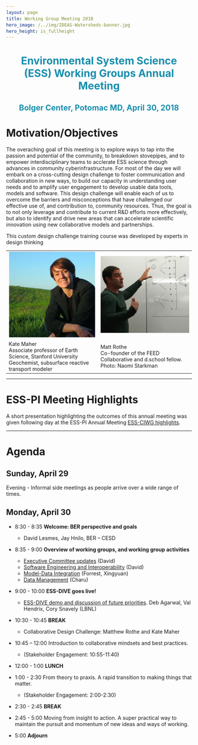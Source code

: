 ```yaml
---
layout: page
title: Working Group Meeting 2018
hero_image: /../img/IDEAS-Watersheds-banner.jpg
hero_height: is_fullheight
---
```


<h1 style="text-align:center;color:rgb(24,142,172)">
  Environmental System Science (ESS) Working Groups Annual Meeting
</h1>
<h2 style="text-align:center;color:rgb(24,142,172)">
  Bolger Center, Potomac MD, April 30, 2018
</h2>

# Motivation/Objectives

The overaching goal of this meeting is to explore ways to tap into the passion and potential of the community, to breakdown stovepipes, and to empower interdisciplinary teams to acclerate ESS science through advances in community cyberinfrastructure.  For most of the day we will embark on a cross-cutting design challenge to foster communication and collaboration in new ways, to build our capacity in understanding user needs and to amplify user engagement to develop usable data tools, models and software. This design challenge will enable each of us to overcome the barriers and misconceptions that have challenged our effective use of, and contribution to, community resources. Thus, the goal is to not only leverage and contribute to current R&D efforts more effectively, but also to identify and drive new areas that can accelerate scientific innovation using new collaborative models and partnerships.

This custom design challenge training course was developed by experts in design thinking

<table>
<tbody>

<tr>
<td align=center valign=middle><img src="/events/working_group_meeting_2018/images/design-thinking-kate-maher.png" alt="Kate Maher" width="300px" height="100%"></td>
<td align=center valign=middle><img src="/events/working_group_meeting_2018/images/design-thinking-matt-rothe.png" alt="Matt Rothe" width="350px" height="100%" ></td>
</tr>

<tr>
<td align=left>Kate Maher <br>
Associate professor of Earth Science, Stanford University <br>
Geochemist, subsurface reactive transport modeler</td>
<td align=left>Matt Rothe <br>
Co-founder of the FEED Collaborative and d.school fellow. <br> Photo: Naomi Starkman </td>
</tr>

</tbody>
</table>


***

# ESS-PI Meeting Highlights

A short presentation highlighting the outcomes of this annual meeting was given following day at the ESS-PI Annual Meeting [ESS-CIWG highlights](/events/working_group_meeting_2018/CESD-CIWG_AnnualMeeting-recap_2018.pdf).

***

# Agenda

## Sunday, April 29

Evening - Informal side meetings as people arrive over a wide range of times.

## Monday, April 30

- 8:30 - 8:35 **Welcome: BER perspective and goals**
  - David Lesmes, Jay Hnilo, BER – CESD

- 8:35 - 9:00 **Overview of working groups, and working group activities**
  - [Executive Committee updates](/events/working_group_meeting_2018/CESD-CIWG_Overview_2018.pdf) (David)
  - [Software Engineering and Interoperability](/events/working_group_meeting_2018/CESD-CIWG_SE-Interoperability_2018.pdf) (David)
  - [Model-Data Integration](/events/working_group_meeting_2018/CESD-CIWG_Model-Data-Integration_2018.pdf) (Forrest, Xingyuan)
  - [Data Management](/events/working_group_meeting_2018/CESD-CIWG_Data-Management_2018.pdf) (Charu)

- 9:00 - 10:00 **ESS-DIVE goes live!**
  - [ESS-DIVE demo and discussion of future priorities](/events/working_group_meeting_2018/2018-05_ESS-DIVE_Cyberinfrastructure_Working_Group_Meeting.pdf). Deb Agarwal, Val Hendrix, Cory Snavely (LBNL)

- 10:30 - 10:45 **BREAK**
  - Collaborative Design Challenge: Matthew Rothe and Kate Maher

- 10:45 – 12:00 Introduction to collaborative mindsets and best practices.
  - (Stakeholder Engagement: 10:55-11:40)

- 12:00 - 1:00 **LUNCH**

- 1:00 - 2:30 From theory to praxis. A rapid transition to making things that matter.
  - (Stakeholder Engagement: 2:00-2:30)

- 2:30 - 2:45 **BREAK**

- 2:45 - 5:00 Moving from insight to action. A super practical way to maintain the pursuit and momentum of new ideas and ways of working.

- 5:00 **Adjourn**
